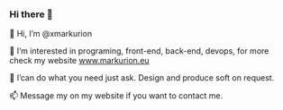 ### Hi there 👋
👋 Hi, I’m @xmarkurion

👀 I’m interested in programing, front-end, back-end, devops, for more check my website www.markurion.eu

🌱 I’can do what you need just ask. Design and produce soft on request.

📫 Message my on my website if you want to contact me.

<!--
**xmarkurion/xmarkurion** is a ✨ _special_ ✨ repository because its `README.md` (this file) appears on your GitHub profile.

Here are some ideas to get you started:

- 🔭 I’m currently working on ...
- 🌱 I’m currently learning ...
- 👯 I’m looking to collaborate on ...
- 🤔 I’m looking for help with ...
- 💬 Ask me about ...
- 📫 How to reach me: ...
- 😄 Pronouns: ...
- ⚡ Fun fact: ...
💞️
-->
